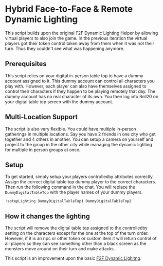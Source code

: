 # Hybrid Face-to-Face & Remote Dynamic Lighting
This script builds upon the original F2F Dynamic Lighting Helper by 
allowing virtual players to also join the game. In the previous iteration the 
virtual players got their token control taken away from them when it was
not their turn. Thus they couldn't see what was happening anymore.

## Prerequisites
This script relies on your digital in-person table top to have a dummy
account assigned to it. This dummy account can control all characters you
play with. However, each player can also have themselves assigned to 
control their characters if they happen to be playing remotely that day. The
dummy account has no real character of its own. You then log into Roll20
on your digital table top screen with the dummy account.

## Multi-Location Support
The script is also very flexible. You could have multiple in-person gatherings
in multiple locations. Say you have 2 friends in one city who get together
and 4 others in another. You can setup a camera on yourself and project to the 
group in the other city while managing the dynamic lighting for multiple 
in person groups at once.

## Setup
To get started, simply setup your players controlledby attributes correctly.
Assign the correct digital table top dummy player to the correct characters. 
Then run the following command in the chat. You will replace the `DummyDigitalTableTop` 
with the player names of your dummy players.

`!setupLighting DummyDigitalTableTop1 DummyDigitalTableTop2`

## How it changes the lighting
The script will remove the digital table top assigned 
to the controlledby setting on the characters except for the one
at the top of the turn order. However, if it is an npc or other token 
or custom item it will return control of all players so they can see 
something other than a black screen as the monsters move around 
on their turn and make attacks.

This script is an improvement upon the basic 
[F2F Dynamic Lighitng](https://app.roll20.net/forum/post/3472238/script-face2face-dynamic-lighting-helper/?pageforid=3472238#post-3472238).